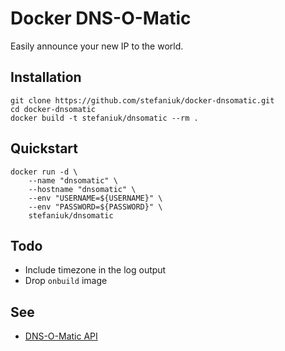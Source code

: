 Docker DNS-O-Matic
==================

Easily announce your new IP to the world.

Installation
------------

    git clone https://github.com/stefaniuk/docker-dnsomatic.git
    cd docker-dnsomatic
    docker build -t stefaniuk/dnsomatic --rm .

Quickstart
----------

    docker run -d \
        --name "dnsomatic" \
        --hostname "dnsomatic" \
        --env "USERNAME=${USERNAME}" \
        --env "PASSWORD=${PASSWORD}" \
        stefaniuk/dnsomatic

Todo
----

 * Include timezone in the log output
 * Drop `onbuild` image

See
---

 * [DNS-O-Matic API](https://www.dnsomatic.com/wiki/api)
